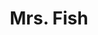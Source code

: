 ---
layout: place
title: Mrs. Fish
permalink: /california/los-angeles/mrs-fish.html
stateAbbr: CA
stateName: California
cityName: Los Angeles
seo:
  type: restaurant
  links: http://www.mrsfish.com/
place_id: ChIJITfiK7XHwoARG6IDkwlSETI
photos:
  - name: >-
      places/ChIJITfiK7XHwoARG6IDkwlSETI/photos/AeeoHcJPTeoBfGE4-OBpOHURKarKpf3up7IfkDsekWG7li9Sx7exCSWVBadzRjPhTD91k3KW7OVdMJMHG-nZhopl4R2T3H-yUpIsj0ZKHQSII_d69ueSIWKQ9uPTksAPtNxHGPWHCWW9onXxc75eRf7XjRhY4YBRACgGldMtKnweTRLbg2hNO_2J3WpzLIcgUa9xsmBFv6ZGaFA4Uyc3-ZDMu0WoHoUWLro1BMt0HXF9lzylT5ITOCUwb99jkKmh-aKFkJLO6CBI_skZamzsSInrq9eydB21nMFFnEL285Ntju23QA
    widthPx: 4800
    heightPx: 3200
    authorAttributions:
      - displayName: Mrs. Fish
        uri: https://maps.google.com/maps/contrib/115781503777530652196
        photoUri: >-
          https://lh3.googleusercontent.com/a-/ALV-UjXGXFkS4rFfywSum4TVjF2GzZNgk2xBZJUtGMA9ARfhbMfdxps=s100-p-k-no-mo
    flagContentUri: >-
      https://www.google.com/local/imagery/report/?cb_client=maps_api_places.places_api&image_key=!1e10!2sAF1QipMteAhEL8jJMYrwqsPW3zAE36RFgjve9aeARGqF&hl=en-US
    googleMapsUri: >-
      https://www.google.com/maps/place//data=!3m4!1e2!3m2!1sAF1QipMteAhEL8jJMYrwqsPW3zAE36RFgjve9aeARGqF!2e10!4m2!3m1!1s0x80c2c7b52be23721:0x321152099303a21b
  - name: >-
      places/ChIJITfiK7XHwoARG6IDkwlSETI/photos/AeeoHcJslUELueqzWqdTD9XZdbbBMtSjKfUFZL784tpolpvivvbYTkse9kxqV9w4Gd4LsmPXcKoAgL4_m0TuaVfbhc9tvqDIOWOZs8_Y1epOurZnBrxO4RughDfihRxnxXKTyqQFGBIwgGINt-0lComrTCDVTSw4CNaiznTxbbOsEro1E4SZeVOjPv7LJIrN5plbrHAhLhEC1e40bDNU9bNn0cTKCrLy5v5CX3eePfVhNv560-6bph0G_mEMEu5ugBZbX0wW4OeRXaIcY7iwXG0AK0m3MEc-nAQ-shLq1-yUWTNL5A
    widthPx: 4550
    heightPx: 3172
    authorAttributions:
      - displayName: Mrs. Fish
        uri: https://maps.google.com/maps/contrib/115781503777530652196
        photoUri: >-
          https://lh3.googleusercontent.com/a-/ALV-UjXGXFkS4rFfywSum4TVjF2GzZNgk2xBZJUtGMA9ARfhbMfdxps=s100-p-k-no-mo
    flagContentUri: >-
      https://www.google.com/local/imagery/report/?cb_client=maps_api_places.places_api&image_key=!1e10!2sAF1QipPcfxMW2x4AQMUhysIrg6MjHnZVh8QTVg2nSF0k&hl=en-US
    googleMapsUri: >-
      https://www.google.com/maps/place//data=!3m4!1e2!3m2!1sAF1QipPcfxMW2x4AQMUhysIrg6MjHnZVh8QTVg2nSF0k!2e10!4m2!3m1!1s0x80c2c7b52be23721:0x321152099303a21b
  - name: >-
      places/ChIJITfiK7XHwoARG6IDkwlSETI/photos/AeeoHcLgpmMeymj_mC5vH5WB9jlaXkrp8l6Xyhk34VtNujq1P3NdtNR0Rmc6YSTXLnwjI22MAXzQnG7PexukV-pG9cQ7hN4hpp7nKquuH-pBZwHzpbsi8pi9cjfFr67hU9LKoYad9l9jP8q6TRXGTm1MwShD0mZMj5_VBEwz-OimeHKOm9d8D5dQNnBv8X3cYdkJBTxcfYp2rkvMvc-8lh4S2SsKpy5RTpG_7ZCm9gdw5PpadiJRR2k2xnYmL-oJmy60YWxDTiKR2KBPLKiJgAv6b6Z1k1CgmmfDsNbpqbDcgGH3P8KOVDbjfg0ZBy0IhB351d5koySnQR46EqH-_SWxXn2Yt6UjIJmK3tHf_5XQ9xLlqp2f7DYzEL7HdlOena6GpVvCMJopzsSSv4zyEov7AJq_1uBuVev9YhNhC6TIOQyzjQ
    widthPx: 3024
    heightPx: 4032
    authorAttributions:
      - displayName: Chaz Nezha
        uri: https://maps.google.com/maps/contrib/116327708800027590391
        photoUri: >-
          https://lh3.googleusercontent.com/a-/ALV-UjWSKmEe1RufuGCLiSlCwUHxSn9IpaaQPA_JOOkNo43VCjBsD551=s100-p-k-no-mo
    flagContentUri: >-
      https://www.google.com/local/imagery/report/?cb_client=maps_api_places.places_api&image_key=!1e10!2sCIHM0ogKEICAgMDA4NKqYA&hl=en-US
    googleMapsUri: >-
      https://www.google.com/maps/place//data=!3m4!1e2!3m2!1sCIHM0ogKEICAgMDA4NKqYA!2e10!4m2!3m1!1s0x80c2c7b52be23721:0x321152099303a21b
  - name: >-
      places/ChIJITfiK7XHwoARG6IDkwlSETI/photos/AeeoHcLaq3nKaSNZIT14W-i2_1XGXiDqkLODSWg0RnVqvBkFxzmGVJGFpDSewir3jha8PG-lfhTSNLFtfo7uyd1vzsvor7jpMmh2ZxEG4g1kY5N3qOl2hGe_xyoBaztDz2HOaxbZQGBsOZBkR8-6Nw3tz3JgZ9kbedaGJzFpIDQtvOwDIYUq_CnF-fgjOyZ0Z2O3Znc4_UohZ9zwfg1vlwomMYKe4B49fmv_uxHTo9l362tEsgGTNY7YUbN8-_kcxBL7FmjwdeudrgxUSERddWOumNJbuE3MrmyV0lGP1jDgrf69VX_6GvAfT0hpjDS-NcM7NC4lKfV6Dhk9YSeurjDcqPnFx8toNyppAVM3E7zwq_sg2EGir_C1OfnfYZRqTayS7NQhv5PITzFYZpJHDTnz9eUulMVy4QoBJ9TYYSXKXZc
    widthPx: 4000
    heightPx: 2252
    authorAttributions:
      - displayName: Jo Max
        uri: https://maps.google.com/maps/contrib/118346101002945333294
        photoUri: >-
          https://lh3.googleusercontent.com/a/ACg8ocL9r9VyzhMLo6GWj73eS9-xqv2cSQ56VWKX3BWQnY5WUa7UvA=s100-p-k-no-mo
    flagContentUri: >-
      https://www.google.com/local/imagery/report/?cb_client=maps_api_places.places_api&image_key=!1e10!2sCIHM0ogKEICAgICzkeCKDg&hl=en-US
    googleMapsUri: >-
      https://www.google.com/maps/place//data=!3m4!1e2!3m2!1sCIHM0ogKEICAgICzkeCKDg!2e10!4m2!3m1!1s0x80c2c7b52be23721:0x321152099303a21b
  - name: >-
      places/ChIJITfiK7XHwoARG6IDkwlSETI/photos/AeeoHcIshCEDcNsg5o2BcH6ulQ-3V7udQP_LGPOm3bN8pNj8IvIJ5I1oQvfOZcOaAMhdnE9D8dmicm_S6zyIlSZVASLXJtsZ2Ic96u7--cCZRC0N4evcnhk-A1XL53vDCEE8bAtMxJRfpUZl5tsPbiNcN9lu0Egzdov2N712Pzr_gPfJa-M9tnrJmcfJ_bm56AfY0nWmOsPCF7pMEde0NRuUhQn8Kz5wcRmWqkA9Yl0x2B8Tuy41lkf8ZJw2lSU-YPnHTf3-c-_vkOG7RFEiQ-eDU76LL8BZpCZO9_N-kG29mOFH3w8au6xhqTgbxM7HFeKwOHzQAGO3MMO6LjNgixE9ibijJ3Qf8vgkAEWfQnfvawjySuVh-iQtXk-42I4CviCgCeGfBQgHmPGDDmfA4I0WUxKz1Ra_QgW6A7AGopkVEPz4ppA_
    widthPx: 4000
    heightPx: 2252
    authorAttributions:
      - displayName: E. Dominic Black
        uri: https://maps.google.com/maps/contrib/113056801039421773205
        photoUri: >-
          https://lh3.googleusercontent.com/a-/ALV-UjVjPTf7nVLcI6vOOWe9_BjR7dfv08M7-VkndUkJkiVauQj-T9BV=s100-p-k-no-mo
    flagContentUri: >-
      https://www.google.com/local/imagery/report/?cb_client=maps_api_places.places_api&image_key=!1e10!2sCIHM0ogKEICAgICr_p7U2QE&hl=en-US
    googleMapsUri: >-
      https://www.google.com/maps/place//data=!3m4!1e2!3m2!1sCIHM0ogKEICAgICr_p7U2QE!2e10!4m2!3m1!1s0x80c2c7b52be23721:0x321152099303a21b
  - name: >-
      places/ChIJITfiK7XHwoARG6IDkwlSETI/photos/AeeoHcJLzK_fUvyOkgo2CBinj8OGKI6709zCTySqy1P_OnF9uD5ga4NEXXGiWhGnfjTiiF5HsmwsQqf4ZIJnYyR-VFbzJjrY0zJEFJZu45VGkE2KHjnwbX-WgKuzt-htK2lhmt4kJfJqAiHfWNYJQ4CwNzY9zw_dLG732wAuMpg79yWuCM8hIDIJHwzClo0hVYqmhvhf8bfTmuSruq4GGVep2VCCUe902z7XL_KpiR2UzqMU2in5wlPzHacQrG7pfo-PRfpPV6e7ywbwH4uv83GRkOLqBXFLcKzLbBRwpJjthX_p33P3fQ0Pa3is0SsIwY8ok3g0LSaQNYmcoscSnz9aIRTjO-0dHYOwvPAd7NCKIo0Nl4BUNLHabtAKce3oRGRAd1s3cLvenrcj1r6KglRwkmubLGc3aafz6nZ-XypTmu682WAd
    widthPx: 1000
    heightPx: 667
    authorAttributions:
      - displayName: William Cardoza
        uri: https://maps.google.com/maps/contrib/117828086802064938037
        photoUri: >-
          https://lh3.googleusercontent.com/a/ACg8ocKAaj4G8bilAgieweIznzRuoZMKvQaufLR6EmIjlZHplDlfSA=s100-p-k-no-mo
    flagContentUri: >-
      https://www.google.com/local/imagery/report/?cb_client=maps_api_places.places_api&image_key=!1e10!2sCIHM0ogKEICAgIDj6eeS_QE&hl=en-US
    googleMapsUri: >-
      https://www.google.com/maps/place//data=!3m4!1e2!3m2!1sCIHM0ogKEICAgIDj6eeS_QE!2e10!4m2!3m1!1s0x80c2c7b52be23721:0x321152099303a21b
  - name: >-
      places/ChIJITfiK7XHwoARG6IDkwlSETI/photos/AeeoHcIRDjIuQObdUQD4rwuAqnIhKUpUvlAGyxxhBSj1uO1aVcDXmGFkWUH-8u0Wk6yJXtV4hn83oe3tCMC1LDYyre-OS-GY1FgE4-9VtA8HPeHgbzDzlx3584VkrvU0NPkn0eTk3TjNDHPXaMmVQtHOWGRtNsFLlyro38sbQ80H8CWe9DzGVEExWtQbkCYhxYthb7T9etxf17nu7VQvTflAY37Ro59bV69FcUEAAD8HiM_TylKwUTSdy9ggCwYdOELO9C7CjtUuXigTRY2IKbVSvGS6tcI_X8klmWykp_BTMEsaaw
    widthPx: 4757
    heightPx: 3336
    authorAttributions:
      - displayName: Mrs. Fish
        uri: https://maps.google.com/maps/contrib/115781503777530652196
        photoUri: >-
          https://lh3.googleusercontent.com/a-/ALV-UjXGXFkS4rFfywSum4TVjF2GzZNgk2xBZJUtGMA9ARfhbMfdxps=s100-p-k-no-mo
    flagContentUri: >-
      https://www.google.com/local/imagery/report/?cb_client=maps_api_places.places_api&image_key=!1e10!2sAF1QipMZxvXKNA3O4TisVoy1ReEPLden3cgX7spHuWvS&hl=en-US
    googleMapsUri: >-
      https://www.google.com/maps/place//data=!3m4!1e2!3m2!1sAF1QipMZxvXKNA3O4TisVoy1ReEPLden3cgX7spHuWvS!2e10!4m2!3m1!1s0x80c2c7b52be23721:0x321152099303a21b
  - name: >-
      places/ChIJITfiK7XHwoARG6IDkwlSETI/photos/AeeoHcIr8Go80oGQm4xdamwwhcl6aPG8rbxYn90IVJ-FXPkpdD0zrIwMWi97aWWx99sGr_JXuf4JjYtPYq0gxR0a_XWjk3kypdGmCmACBmCb8iOJBKN-qXm7vuFJAfgCNz3hNsbufDKIc8hOEnc0ZbuVumiw4Ip3DXZxWc_7JKX4zxzbxEtpdAh5X8SVSTxupFUgp5HHPqNQGNeFptelhYFr1yf-ByEfpNxlSF3kM22Rd38sURBa1-_5X7Iee0Gxh3ubyJSFHLYeBDtRPrAtoLTZykr6OozVKcKxQ0ABKymlI4OZ-w
    widthPx: 4527
    heightPx: 3648
    authorAttributions:
      - displayName: Mrs. Fish
        uri: https://maps.google.com/maps/contrib/115781503777530652196
        photoUri: >-
          https://lh3.googleusercontent.com/a-/ALV-UjXGXFkS4rFfywSum4TVjF2GzZNgk2xBZJUtGMA9ARfhbMfdxps=s100-p-k-no-mo
    flagContentUri: >-
      https://www.google.com/local/imagery/report/?cb_client=maps_api_places.places_api&image_key=!1e10!2sAF1QipOeaRaQb-xDfDgXOgHhlsHWibUPy7RXToNdPI-n&hl=en-US
    googleMapsUri: >-
      https://www.google.com/maps/place//data=!3m4!1e2!3m2!1sAF1QipOeaRaQb-xDfDgXOgHhlsHWibUPy7RXToNdPI-n!2e10!4m2!3m1!1s0x80c2c7b52be23721:0x321152099303a21b
  - name: >-
      places/ChIJITfiK7XHwoARG6IDkwlSETI/photos/AeeoHcKZMcLYkPdZMMxO5flmk2wsESaAU5R_CYGQb4KVJbqpiJsXsbcmtWmX8neA3bLJEh-8qzuGZANX43vlCeL5hikqvfj-dtF83pVlqafzNeZJZGyxAYfR1SAPYXVhD8ptgnbuGD-EdEvcHQ33RLGEMHYHXNFLp1KcaVOIJybZprkLYUnBCpCRkMC8qo2Iuu1h2-EaXjbQ7Pzo6HAoIcBU9P93Cijt1yvYIp784CtB1Bp3xUrSjfpaC1DXXoYVEIB5uW3igoTkagzYlhe2jaTdUY4fzHhGG9PaGLETvh1uwgnM_5mNvSECzbUrggv9JJxL_YfBirX7Nj3_qIQQOGzc2Puf7aBO80voMLKvcPWYdp0WPzmj8TVxhgohhN1pniptViNFqtdJLEil7l_IHFcy02Lu6G3w9YX9IsExuTn3SACj44c
    widthPx: 3495
    heightPx: 2621
    authorAttributions:
      - displayName: Roy Cui
        uri: https://maps.google.com/maps/contrib/109531321803681212414
        photoUri: >-
          https://lh3.googleusercontent.com/a-/ALV-UjVI7LAxGd9Zn-iyvVtV-mdRUL8XG9T7Vldm67lt7edgOZ7zeY1b=s100-p-k-no-mo
    flagContentUri: >-
      https://www.google.com/local/imagery/report/?cb_client=maps_api_places.places_api&image_key=!1e10!2sCIHM0ogKEICAgICj1riL7wE&hl=en-US
    googleMapsUri: >-
      https://www.google.com/maps/place//data=!3m4!1e2!3m2!1sCIHM0ogKEICAgICj1riL7wE!2e10!4m2!3m1!1s0x80c2c7b52be23721:0x321152099303a21b
  - name: >-
      places/ChIJITfiK7XHwoARG6IDkwlSETI/photos/AeeoHcKmZ6jSM41VOhmzzlezWOOswYrF_ViU1_FXipX0CJSI-zN0ahvMLN_9Bu8lVMLT_xDphfWv93AiZdYIgryUNN0o4WH124SRc_jRakAK8uNONoyjBQTQ9WfJaV2A19GkVVH8VgjL8QgTASUj6mZphFvT7T1esOXEkhhsjvs4EG0SG2aWvzfG99lUHS8JE7WwjZXMzFA7Bk89wsH5HralzH29cKPfUktHUQSxbhD8PvJVOp209uVkOnKT4uz4MlPF80xT_a6X6TQOmKK9DiSZSKB8_XJtImfx4wMW22eFAuhG0A
    widthPx: 800
    heightPx: 533
    authorAttributions:
      - displayName: Mrs. Fish
        uri: https://maps.google.com/maps/contrib/115781503777530652196
        photoUri: >-
          https://lh3.googleusercontent.com/a-/ALV-UjXGXFkS4rFfywSum4TVjF2GzZNgk2xBZJUtGMA9ARfhbMfdxps=s100-p-k-no-mo
    flagContentUri: >-
      https://www.google.com/local/imagery/report/?cb_client=maps_api_places.places_api&image_key=!1e10!2sAF1QipPQKE7eoXvQWkIpU6WCIUM261a2PFsASwVq6shm&hl=en-US
    googleMapsUri: >-
      https://www.google.com/maps/place//data=!3m4!1e2!3m2!1sAF1QipPQKE7eoXvQWkIpU6WCIUM261a2PFsASwVq6shm!2e10!4m2!3m1!1s0x80c2c7b52be23721:0x321152099303a21b
address: 448 S Hill St, Los Angeles, CA 90013, USA
street: 448 S Hill St
city: Los Angeles
state: CA
zip: '90013'
country: USA
neighborhood: Downtown Los Angeles
latitude: '34.048889'
longitude: '-118.251490'
accessibility_options:
  wheelchairAccessibleParking: true
  wheelchairAccessibleEntrance: false
  wheelchairAccessibleRestroom: true
  wheelchairAccessibleSeating: true
business_status: OPERATIONAL
name: Mrs. Fish
google_maps_links:
  directionsUri: >-
    https://www.google.com/maps/dir//''/data=!4m7!4m6!1m1!4e2!1m2!1m1!1s0x80c2c7b52be23721:0x321152099303a21b!3e0
  placeUri: https://maps.google.com/?cid=3607754977575150107
  writeAReviewUri: >-
    https://www.google.com/maps/place//data=!4m3!3m2!1s0x80c2c7b52be23721:0x321152099303a21b!12e1
  reviewsUri: >-
    https://www.google.com/maps/place//data=!4m4!3m3!1s0x80c2c7b52be23721:0x321152099303a21b!9m1!1b1
  photosUri: >-
    https://www.google.com/maps/place//data=!4m3!3m2!1s0x80c2c7b52be23721:0x321152099303a21b!10e5
primary_type: Restaurant
opening_hours:
  regular: null
  current: null
secondary_opening_hours:
  regular:
    weekdayDescriptions: null
    type: null
  current:
    weekdayDescriptions: null
    type: null
phone: (213) 873-4444
price_level: PRICE_LEVEL_MODERATE
price_range: $50 &ndash; $100
rating: '4.4'
rating_count: 0
website: http://www.mrsfish.com/
description: >-
  Discover Mrs. Fish in Los Angeles, CA$$$Nestled in the heart of Los Angeles,
  CA, Mrs. Fish stands out as a contemporary Japanese restaurant offering a
  vibrant sushi bar and an enticing cocktail selection. This spot combines fresh
  sushi creations with a lively atmosphere featuring live music and eye-catching
  decor, making it a go-to choice for those seeking authentic Japanese flavors
  in a modern setting. The space is designed for an immersive dining experience,
  highlighted by thoughtful accessibility options like wheelchair-friendly
  seating and restrooms. Patrons can enjoy a range of Japanese-inspired dishes
  and drinks, positioning it as one of the top sushi destinations in the area
  for anyone exploring local eateries.
generative_summary: >-
  Discover Mrs. Fish in Los Angeles, CA$$$Nestled in the heart of Los Angeles,
  CA, Mrs. Fish stands out as a contemporary Japanese restaurant offering a
  vibrant sushi bar and an enticing cocktail selection. This spot combines fresh
  sushi creations with a lively atmosphere featuring live music and eye-catching
  decor, making it a go-to choice for those seeking authentic Japanese flavors
  in a modern setting. The space is designed for an immersive dining experience,
  highlighted by thoughtful accessibility options like wheelchair-friendly
  seating and restrooms. Patrons can enjoy a range of Japanese-inspired dishes
  and drinks, positioning it as one of the top sushi destinations in the area
  for anyone exploring local eateries.
generative_disclosure: Summarized by AI using the Grok-3-Mini model.
reviews:
  - name: >-
      places/ChIJITfiK7XHwoARG6IDkwlSETI/reviews/ChZDSUhNMG9nS0VJQ0FnTURBNE5MS2R3EAE
    relativePublishTimeDescription: 2 months ago
    rating: 5
    text:
      text: >-
        A very trendy and bustling spot! While waiting for our table at Mrs.
        Fish, we enjoyed a drink at their sister restaurant, Perch—a great
        option I’d recommend. Parking can be tricky, but we got lucky with a
        metered spot right across the street. I'll let the photos speak for
        themselves—we ordered the chef’s tasting menu along with a few extra
        dishes. I couldn’t resist capturing plenty of content!
      languageCode: en
    originalText:
      text: >-
        A very trendy and bustling spot! While waiting for our table at Mrs.
        Fish, we enjoyed a drink at their sister restaurant, Perch—a great
        option I’d recommend. Parking can be tricky, but we got lucky with a
        metered spot right across the street. I'll let the photos speak for
        themselves—we ordered the chef’s tasting menu along with a few extra
        dishes. I couldn’t resist capturing plenty of content!
      languageCode: en
    authorAttribution:
      displayName: Chaz Nezha
      uri: https://www.google.com/maps/contrib/116327708800027590391/reviews
      photoUri: >-
        https://lh3.googleusercontent.com/a-/ALV-UjWSKmEe1RufuGCLiSlCwUHxSn9IpaaQPA_JOOkNo43VCjBsD551=s128-c0x00000000-cc-rp-mo-ba6
    publishTime: '2025-02-06T05:09:32.890152Z'
    flagContentUri: >-
      https://www.google.com/local/review/rap/report?postId=ChZDSUhNMG9nS0VJQ0FnTURBNE5MS2R3EAE&d=17924085&t=1
    googleMapsUri: >-
      https://www.google.com/maps/reviews/data=!4m6!14m5!1m4!2m3!1sChZDSUhNMG9nS0VJQ0FnTURBNE5MS2R3EAE!2m1!1s0x80c2c7b52be23721:0x321152099303a21b
  - name: >-
      places/ChIJITfiK7XHwoARG6IDkwlSETI/reviews/ChZDSUhNMG9nS0VJQ0FnTUN3N3ZqTlF3EAE
    relativePublishTimeDescription: 3 weeks ago
    rating: 5
    text:
      text: >-
        Omg the best experience I have had by far in a bar in DTLA . Going in I
        was welcomed by the lovely security Jeremy who talked to me about their
        bars and the bartender Yutajaro. He made the most delightful cocktails
        whiskey drinks ever. He is patient and very knowledgeable about flavors
        and alcohol. He knew how to balance each ingredient and made my husband
        feel so special for his birthday ! A 10/10 . Thank you so much to all
        the beautiful staff. Lots of steps to go up and down worth it with the
        fish tanks and decor .
      languageCode: en
    originalText:
      text: >-
        Omg the best experience I have had by far in a bar in DTLA . Going in I
        was welcomed by the lovely security Jeremy who talked to me about their
        bars and the bartender Yutajaro. He made the most delightful cocktails
        whiskey drinks ever. He is patient and very knowledgeable about flavors
        and alcohol. He knew how to balance each ingredient and made my husband
        feel so special for his birthday ! A 10/10 . Thank you so much to all
        the beautiful staff. Lots of steps to go up and down worth it with the
        fish tanks and decor .
      languageCode: en
    authorAttribution:
      displayName: Katherine Sanchez
      uri: https://www.google.com/maps/contrib/109720485911157222178/reviews
      photoUri: >-
        https://lh3.googleusercontent.com/a-/ALV-UjV9U40FmfxEAGKEQVCaEK1G6F4mgorNP_dnLDguHzAQ1B5YaXc2=s128-c0x00000000-cc-rp-mo-ba3
    publishTime: '2025-03-19T00:52:36.759552Z'
    flagContentUri: >-
      https://www.google.com/local/review/rap/report?postId=ChZDSUhNMG9nS0VJQ0FnTUN3N3ZqTlF3EAE&d=17924085&t=1
    googleMapsUri: >-
      https://www.google.com/maps/reviews/data=!4m6!14m5!1m4!2m3!1sChZDSUhNMG9nS0VJQ0FnTUN3N3ZqTlF3EAE!2m1!1s0x80c2c7b52be23721:0x321152099303a21b
  - name: >-
      places/ChIJITfiK7XHwoARG6IDkwlSETI/reviews/ChZDSUhNMG9nS0VJQ0FnSURfZ2ZIOVZnEAE
    relativePublishTimeDescription: 2 months ago
    rating: 4
    text:
      text: >-
        I came here for my birthday dinner! I had never heard of this place
        before. It's right next door to the Perch in Los AngeParking - street
        parking available if you're lucky, otherwise, I used valet. It was $15
        for valet and they have an app where you can request your car about 10
        min prior to you leaving. The restaurant seats you once your entire
        party is there. You can wait at the cute bar they have and order a drink
        while you wait. The decor inside is stunning! We were lucky at got to
        sit right under the fish tank. Service was OK. Everyone was friendly for
        the most part, but I did have them box my food and didn't end up
        receiving it when l left, they threw it away. I was very upset about
        that. Otherwise, it was a good experience. They let us bring in a cake
        from outside for my birthday. It's definitely worth a shot if you're in
        the area.


        Food and drink review:

        Chika: (5/5) delicious mocktail. Flavors blended well together.


        Spicy green beans: (4/5) I wanted to love them, but they were just Ok.
        They were very hard to chew, but had a nice kick to them.


        Salmon carpaccio: (4/5) These had great flavor but portion was tiny for
        the price.


        Rainbow roll, salmon avocado, and California roll: These were all
        delicious!! The fish was fresh and they were pretty big pieces.


        Karaage skewer: (5/5) These were yummy. They had good texture and
        flavor. Dipping sauce was tasty too. 3 in one serving for all skewers.

        Porkbelly skewer: (5/5) Super good! Great flavor.


        Shrimp skewer: (5/5) everyone devoured these ones fast!

        Seared tuna crispy rice: (5/5) These were my favorite.

        Omg so good and the sauce on top was delicious!


        Edamame: (5/5) Overall good flavor. The spicy chili one was yummy!


        Miso cod: (2/5) The fish was cooked well but was topped with some aioli
        sauce that killed the flavor. We ended up sending it back.


        Brisket: (4/5) This was super tasty! It was tender and flavors blended
        well together.


        Short rib: (5/5) This was bomb. My favorite dish. The potatoes and meat
        were a fantastic combo. l'd definitely order again.


        Pork belly ramen: (5/5) The broth was unique. I never tried ramen like
        that before. It was super good!
      languageCode: en
    originalText:
      text: >-
        I came here for my birthday dinner! I had never heard of this place
        before. It's right next door to the Perch in Los AngeParking - street
        parking available if you're lucky, otherwise, I used valet. It was $15
        for valet and they have an app where you can request your car about 10
        min prior to you leaving. The restaurant seats you once your entire
        party is there. You can wait at the cute bar they have and order a drink
        while you wait. The decor inside is stunning! We were lucky at got to
        sit right under the fish tank. Service was OK. Everyone was friendly for
        the most part, but I did have them box my food and didn't end up
        receiving it when l left, they threw it away. I was very upset about
        that. Otherwise, it was a good experience. They let us bring in a cake
        from outside for my birthday. It's definitely worth a shot if you're in
        the area.


        Food and drink review:

        Chika: (5/5) delicious mocktail. Flavors blended well together.


        Spicy green beans: (4/5) I wanted to love them, but they were just Ok.
        They were very hard to chew, but had a nice kick to them.


        Salmon carpaccio: (4/5) These had great flavor but portion was tiny for
        the price.


        Rainbow roll, salmon avocado, and California roll: These were all
        delicious!! The fish was fresh and they were pretty big pieces.


        Karaage skewer: (5/5) These were yummy. They had good texture and
        flavor. Dipping sauce was tasty too. 3 in one serving for all skewers.

        Porkbelly skewer: (5/5) Super good! Great flavor.


        Shrimp skewer: (5/5) everyone devoured these ones fast!

        Seared tuna crispy rice: (5/5) These were my favorite.

        Omg so good and the sauce on top was delicious!


        Edamame: (5/5) Overall good flavor. The spicy chili one was yummy!


        Miso cod: (2/5) The fish was cooked well but was topped with some aioli
        sauce that killed the flavor. We ended up sending it back.


        Brisket: (4/5) This was super tasty! It was tender and flavors blended
        well together.


        Short rib: (5/5) This was bomb. My favorite dish. The potatoes and meat
        were a fantastic combo. l'd definitely order again.


        Pork belly ramen: (5/5) The broth was unique. I never tried ramen like
        that before. It was super good!
      languageCode: en
    authorAttribution:
      displayName: kaloni sam
      uri: https://www.google.com/maps/contrib/116322199584570506576/reviews
      photoUri: >-
        https://lh3.googleusercontent.com/a-/ALV-UjWVASbUrivC_J53xpMEH2c4Fgb1X-nI-pyNhvN6aIG4pRTqwac=s128-c0x00000000-cc-rp-mo-ba4
    publishTime: '2025-01-24T17:07:21.116054Z'
    flagContentUri: >-
      https://www.google.com/local/review/rap/report?postId=ChZDSUhNMG9nS0VJQ0FnSURfZ2ZIOVZnEAE&d=17924085&t=1
    googleMapsUri: >-
      https://www.google.com/maps/reviews/data=!4m6!14m5!1m4!2m3!1sChZDSUhNMG9nS0VJQ0FnSURfZ2ZIOVZnEAE!2m1!1s0x80c2c7b52be23721:0x321152099303a21b
  - name: >-
      places/ChIJITfiK7XHwoARG6IDkwlSETI/reviews/ChRDSUhNMG9nS0VJQ0FnTUN3cmY0bBAB
    relativePublishTimeDescription: 3 weeks ago
    rating: 5
    text:
      text: >-
        The atmosphere is so beautiful and very relaxing.  I highly recommend
        this restaurant. The waiter was the sweetest 💕 very attentive.

        Drinks are delicious, and there's a variety to choose from.
      languageCode: en
    originalText:
      text: >-
        The atmosphere is so beautiful and very relaxing.  I highly recommend
        this restaurant. The waiter was the sweetest 💕 very attentive.

        Drinks are delicious, and there's a variety to choose from.
      languageCode: en
    authorAttribution:
      displayName: Jasmin Montenegro
      uri: https://www.google.com/maps/contrib/105142071025195998818/reviews
      photoUri: >-
        https://lh3.googleusercontent.com/a-/ALV-UjUufuo9OJmrZYG_gEzkuYFIWVVLF2MO0h--EeGz8NqngPhh6T4N=s128-c0x00000000-cc-rp-mo-ba2
    publishTime: '2025-03-20T13:50:23.017693Z'
    flagContentUri: >-
      https://www.google.com/local/review/rap/report?postId=ChRDSUhNMG9nS0VJQ0FnTUN3cmY0bBAB&d=17924085&t=1
    googleMapsUri: >-
      https://www.google.com/maps/reviews/data=!4m6!14m5!1m4!2m3!1sChRDSUhNMG9nS0VJQ0FnTUN3cmY0bBAB!2m1!1s0x80c2c7b52be23721:0x321152099303a21b
  - name: >-
      places/ChIJITfiK7XHwoARG6IDkwlSETI/reviews/ChdDSUhNMG9nS0VJQ0FnTUNJMy1QaXFnRRAB
    relativePublishTimeDescription: a week ago
    rating: 4
    text:
      text: >-
        This was my first time going after wanting to go for quite some time. We
        had drinks at Perch prior to our reservation at Mrs. Fish. The server
        was VERY knowledgeable about the menu and very helpful with making
        selections. The food selections were good. The drinks were nice.
        Desserts were amazing - I will think of wasabi and chocolate in a very
        different way. The sound system is quite nice. Good vibe in the place.
        The art is eclectic, but those fish tanks!
      languageCode: en
    originalText:
      text: >-
        This was my first time going after wanting to go for quite some time. We
        had drinks at Perch prior to our reservation at Mrs. Fish. The server
        was VERY knowledgeable about the menu and very helpful with making
        selections. The food selections were good. The drinks were nice.
        Desserts were amazing - I will think of wasabi and chocolate in a very
        different way. The sound system is quite nice. Good vibe in the place.
        The art is eclectic, but those fish tanks!
      languageCode: en
    authorAttribution:
      displayName: RJ Dyer
      uri: https://www.google.com/maps/contrib/107301715579015103354/reviews
      photoUri: >-
        https://lh3.googleusercontent.com/a/ACg8ocLGrLVzlAaD2ouxl_k5SGzT1dp8KPF3EuoMuL5AcKl53kCdSA=s128-c0x00000000-cc-rp-mo
    publishTime: '2025-04-05T21:07:01.971913Z'
    flagContentUri: >-
      https://www.google.com/local/review/rap/report?postId=ChdDSUhNMG9nS0VJQ0FnTUNJMy1QaXFnRRAB&d=17924085&t=1
    googleMapsUri: >-
      https://www.google.com/maps/reviews/data=!4m6!14m5!1m4!2m3!1sChdDSUhNMG9nS0VJQ0FnTUNJMy1QaXFnRRAB!2m1!1s0x80c2c7b52be23721:0x321152099303a21b
review_summary: >-
  What Guests Are Saying$$$Visitors often rave about the fresh and flavorful
  sushi along with other standout dishes like tender short ribs and creative
  ramen, creating a buzz around this popular spot for Japanese cuisine. Many
  appreciate the welcoming vibe, including the mesmerizing fish tanks and
  attentive service that enhance the overall dining experience, making it feel
  lively and engaging without overwhelming the senses. While some note that
  prices lean toward the higher end, the general consensus highlights the
  delicious variety and unique cocktails that make every meal memorable. Folks
  frequently mention the fun atmosphere with live music as a highlight,
  encouraging groups to gather and enjoy the energy. Overall, it's a solid pick
  for anyone in the mood for quality sushi near downtown, with most leaving
  satisfied and eager to return.
review_disclosure: Summarized by AI using the Grok-3-Mini model.
parking_options:
  paidStreetParking: true
  valetParking: true
payment_options:
  acceptsCreditCards: true
  acceptsDebitCards: true
  acceptsCashOnly: false
  acceptsNfc: true
allow_dogs: null
curbside_pickup: null
delivery: true
dine_in: true
good_for_children: true
good_for_groups: true
good_for_sports: false
live_music: true
menu_for_children: true
outdoor_seating: false
reservable: true
restroom: true
serves_beer: true
serves_breakfast: false
serves_brunch: false
serves_cocktails: true
serves_coffee: true
serves_dinner: true
serves_dessert: true
serves_lunch: false
serves_vegetarian_food: true
serves_wine: true
takeout: true
update_category: pro
places_description: >-
  Japanese plates, sushi & whisky are presented in a contemporary space accented
  by colorful artwork.

---